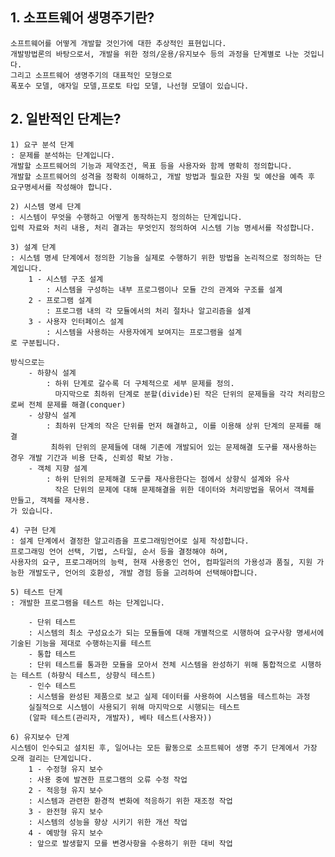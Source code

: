 ## 1. 소프트웨어 생명주기란?

    소프트웨어를 어떻게 개발할 것인가에 대한 추상적인 표현입니다.
    개발방법론의 바탕으로서, 개발을 위한 정의/운용/유지보수 등의 과정을 단계별로 나눈 것입니다.
    그리고 소프트웨어 생명주기의 대표적인 모형으로
    폭포수 모델, 애자일 모델,프로토 타입 모델, 나선형 모델이 있습니다. 

## 2. 일반적인 단계는?

    1) 요구 분석 단계
    : 문제를 분석하는 단계입니다.
    개발할 소프트웨어의 기능과 제약조건, 목표 등을 사용자와 함께 명확히 정의합니다.
    개발할 소프트웨어의 성격을 정확히 이해하고, 개발 방법과 필요한 자원 및 예산을 예측 후 요구명세서를 작성해야 합니다.

    2) 시스템 명세 단계
    : 시스템이 무엇을 수행하고 어떻게 동작하는지 정의하는 단계입니다.
    입력 자료와 처리 내용, 처리 결과는 무엇인지 정의하여 시스템 기능 명세서를 작성합니다.

    3) 설계 단계
    : 시스템 명세 단계에서 정의한 기능을 실제로 수행하기 위한 방법을 논리적으로 정의하는 단계입니다.
        1 - 시스템 구조 설계 
            : 시스템을 구성하는 내부 프로그램이나 모듈 간의 관계와 구조를 설계
        2 - 프로그램 설계 
            : 프로그램 내의 각 모듈에서의 처리 절차나 알고리즘을 설계
        3 - 사용자 인터페이스 설계
            : 시스템을 사용하는 사용자에게 보여지는 프로그램을 설계
    로 구분됩니다.

    방식으로는 
        - 하향식 설계
            : 하위 단계로 갈수록 더 구체적으로 세부 문제를 정의.
              마지막으로 최하위 단계로 분할(divide)된 작은 단위의 문제들을 각각 처리함으로써 전체 문제를 해결(conquer)
        - 상향식 설계
            : 최하위 단계의 작은 단위를 먼저 해결하고, 이를 이용해 상위 단계의 문제를 해결
             최하위 단위의 문제들에 대해 기존에 개발되어 있는 문제해결 도구를 재사용하는 경우 개발 기간과 비용 단축, 신뢰성 확보 가능.
        - 객체 지향 설계
            : 하위 단위의 문제해결 도구를 재사용한다는 점에서 상향식 설계와 유사
              작은 단위의 문제에 대해 문제해결을 위한 데이터와 처리방법을 묶어서 객체를 만들고, 객체를 재사용.
    가 있습니다.

    4) 구현 단계
    : 설계 단계에서 결정한 알고리즘을 프로그래밍언어로 실제 작성합니다.
    프로그래밍 언어 선택, 기법, 스타일, 순서 등을 결정해야 하며,
    사용자의 요구, 프로그래머의 능력, 현재 사용중인 언어, 컴파일러의 가용성과 품질, 지원 가능한 개발도구, 언어의 호환성, 개발 경험 등을 고려하여 선택해야합니다.

    5) 테스트 단계
    : 개발한 프로그램을 테스트 하는 단계입니다.

        - 단위 테스트
        : 시스템의 최소 구성요소가 되는 모듈들에 대해 개별적으로 시행하여 요구사항 명세서에 기술된 기능을 제대로 수행하는지를 테스트
        - 통합 테스트
        : 단위 테스트를 통과한 모듈을 모아서 전체 시스템을 완성하기 위해 통합적으로 시행하는 테스트 (하향식 테스트, 상향식 테스트)
        - 인수 테스트
        : 시스템을 완성된 제품으로 보고 실제 데이터를 사용하여 시스템을 테스트하는 과정
        실질적으로 시스템이 사용되기 위해 마지막으로 시행되는 테스트
        (알파 테스트(관리자, 개발자), 베타 테스트(사용자))

    6) 유지보수 단계
    시스템이 인수되고 설치된 후, 일어나는 모든 활동으로 소프트웨어 생명 주기 단계에서 가장 오래 걸리는 단계입니다.
        1 - 수정형 유지 보수
        : 사용 중에 발견한 프로그램의 오류 수정 작업
        2 - 적응형 유지 보수
        : 시스템과 관련한 환경적 변화에 적응하기 위한 재조정 작업
        3 - 완전형 유지 보수
        : 시스템의 성능을 향상 시키기 위한 개선 작업
        4 - 예방형 유지 보수
        : 앞으로 발생할지 모를 변경사항을 수용하기 위한 대비 작업

